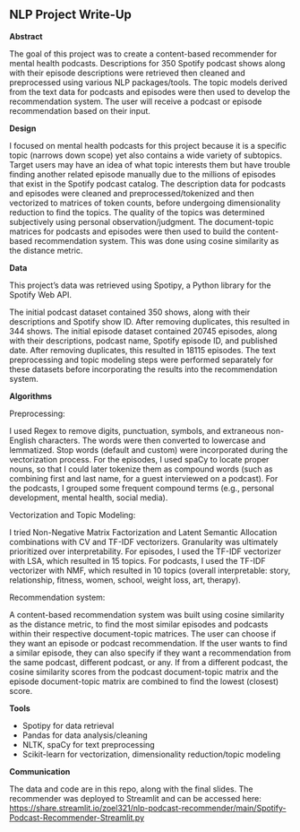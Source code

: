 ## NLP Project Write-Up

**Abstract**

The goal of this project was to create a content-based recommender for mental health podcasts. Descriptions for 350 Spotify podcast shows along with their episode descriptions were retrieved then cleaned and preprocessed using various NLP packages/tools. The topic models derived from the text data for podcasts and episodes were then used to develop the recommendation system. The user will receive a podcast or episode recommendation based on their input. 

**Design**

I focused on mental health podcasts for this project because it is a specific topic (narrows down scope) yet also contains a wide variety of subtopics. Target users may have an idea of what topic interests them but have trouble finding another related episode manually due to the millions of episodes that exist in the Spotify podcast catalog. The description data for podcasts and episodes were cleaned and preprocessed/tokenized and then vectorized to matrices of token counts, before undergoing dimensionality reduction to find the topics. The quality of the topics was determined subjectively using personal observation/judgment. The document-topic matrices for podcasts and episodes were then used to build the content-based recommendation system. This was done using cosine similarity as the distance metric.

 

**Data**

This project’s data was retrieved using Spotipy, a Python library for the Spotify Web API.

The initial podcast dataset contained 350 shows, along with their descriptions and Spotify show ID. After removing duplicates, this resulted in 344 shows. The initial episode dataset contained 20745 episodes, along with their descriptions, podcast name, Spotify episode ID, and published date. After removing duplicates, this resulted in 18115 episodes. The text preprocessing and topic modeling steps were performed separately for these datasets before incorporating the results into the recommendation system. 

**Algorithms**

Preprocessing: 

I used Regex to remove digits, punctuation, symbols, and extraneous non-English characters. The words were then converted to lowercase and lemmatized. Stop words (default and custom) were incorporated during the vectorization process. For the episodes, I used spaCy to locate proper nouns, so that I could later tokenize them as compound words (such as combining first and last name, for a guest interviewed on a podcast). For the podcasts, I grouped some frequent compound terms (e.g., personal development, mental health, social media).

 

Vectorization and Topic Modeling:

I tried Non-Negative Matrix Factorization and Latent Semantic Allocation combinations with CV and TF-IDF vectorizers. Granularity was ultimately prioritized over interpretability. For episodes, I used the TF-IDF vectorizer with LSA, which resulted in 15 topics. For podcasts, I used the TF-IDF vectorizer with NMF, which resulted in 10 topics (overall interpretable: story, relationship, fitness, women, school, weight loss, art, therapy).

 

Recommendation system:

A content-based recommendation system was built using cosine similarity as the distance metric, to find the most similar episodes and podcasts within their respective document-topic matrices. The user can choose if they want an episode or podcast recommendation. If the user wants to find a similar episode, they can also specify if they want a recommendation from the same podcast, different podcast, or any. If from a different podcast, the cosine similarity scores from the podcast document-topic matrix and the episode document-topic matrix are combined to find the lowest (closest) score.  

 

**Tools**

-  Spotipy for data retrieval 
- Pandas for data analysis/cleaning
- NLTK, spaCy for text preprocessing
- Scikit-learn for vectorization, dimensionality reduction/topic modeling

**Communication**

The data and code are in this repo, along with the final slides. The recommender was deployed to Streamlit and can be accessed here: https://share.streamlit.io/zoel321/nlp-podcast-recommender/main/Spotify-Podcast-Recommender-Streamlit.py







